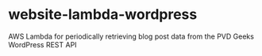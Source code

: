 # website-lambda-wordpress
AWS Lambda for periodically retrieving blog post data from the PVD Geeks WordPress REST API
